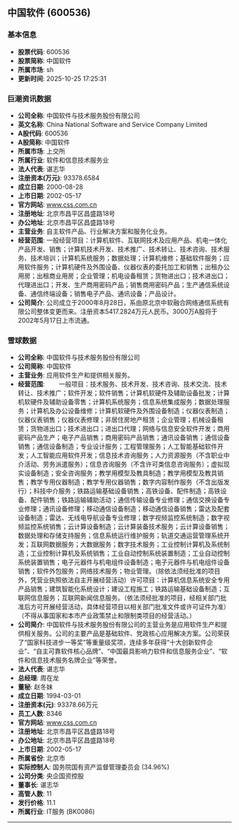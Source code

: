 ## 中国软件 (600536)

### 基本信息

- **股票代码**: 600536
- **股票简称**: 中国软件
- **所属市场**: sh
- **更新时间**: 2025-10-25 17:25:31

### 巨潮资讯数据

- **公司全称**: 中国软件与技术服务股份有限公司
- **英文名称**: China National Software and Service Company Limited
- **A股代码**: 600536
- **A股简称**: 中国软件
- **所属市场**: 上交所
- **所属行业**: 软件和信息技术服务业
- **法人代表**: 谌志华
- **注册资本(万元)**: 93378.6584
- **成立日期**: 2000-08-28
- **上市日期**: 2002-05-17
- **官方网站**: www.css.com.cn
- **注册地址**: 北京市昌平区昌盛路18号
- **办公地址**: 北京市昌平区昌盛路18号
- **主营业务**: 自主软件产品、行业解决方案和服务化业务。
- **经营范围**: 一般经营项目：计算机软件、互联网技术及应用产品、机电一体化产品开发、销售；计算机技术开发、技术推广、技术转让、技术咨询、技术服务、技术培训；计算机系统服务；数据处理；计算机维修；基础软件服务；应用软件服务；计算机硬件及外围设备、仪器仪表的委托加工和销售；出租办公用房；出租商业用房；企业管理；机电设备租赁；货物进出口；技术进出口；代理进出口；开发、生产商用密码产品；销售商用密码产品；生产通信系统设备、通信终端设备；销售电子产品、通讯设备；产品设计。
- **公司简介**: 公司成立于2000年8月28日，系由原北京中软融合网络通信系统有限公司整体变更而来。注册资本5417.2824万元人民币。3000万A股将于2002年5月17日上市流通。

### 雪球数据

- **公司全称**: 中国软件与技术服务股份有限公司
- **公司简称**: 中国软件
- **主营业务**: 应用软件生产和提供相关服务。
- **经营范围**: 　　一般项目：技术服务、技术开发、技术咨询、技术交流、技术转让、技术推广；软件开发；软件销售；计算机软硬件及辅助设备批发；计算机软硬件及辅助设备零售；计算机系统服务；信息系统集成服务；数据处理服务；计算机及办公设备维修；计算机软硬件及外围设备制造；仪器仪表制造；仪器仪表销售；仪器仪表修理；非居住房地产租赁；企业管理；机械设备租赁；货物进出口；技术进出口；进出口代理；网络与信息安全软件开发；商用密码产品生产；电子产品销售；商用密码产品销售；通讯设备销售；通信设备销售；通信设备制造；专业设计服务；工程管理服务；人工智能基础软件开发；人工智能应用软件开发；信息技术咨询服务；人力资源服务（不含职业中介活动、劳务派遣服务）；信息咨询服务（不含许可类信息咨询服务）；虚拟现实设备制造；安全咨询服务；教学用模型及教具制造；教学用模型及教具销售；教学专用仪器制造；教学专用仪器销售；数字内容制作服务（不含出版发行）；科技中介服务；铁路运输基础设备销售；高铁设备、配件制造；高铁设备、配件销售；铁路运输辅助活动；通信传输设备专业修理；通信交换设备专业修理；通讯设备修理；移动通信设备制造；移动通信设备销售；雷达及配套设备制造；雷达、无线电导航设备专业修理；数字视频监控系统制造；数字视频监控系统销售；云计算设备制造；云计算装备技术服务；云计算设备销售；数据处理和存储支持服务；信息系统运行维护服务；轨道交通运营管理系统开发；互联网数据服务；大数据服务；数字技术服务；工业控制计算机及系统制造；工业控制计算机及系统销售；工业自动控制系统装置制造；工业自动控制系统装置销售；电子元器件与机电组件设备制造；电子元器件与机电组件设备销售；软件外包服务；网络技术服务；物业管理。（除依法须经批准的项目外，凭营业执照依法自主开展经营活动）许可项目：计算机信息系统安全专用产品销售；建筑智能化系统设计；建设工程施工；铁路运输基础设备制造；互联网信息服务；互联网新闻信息服务。（依法须经批准的项目，经相关部门批准后方可开展经营活动，具体经营项目以相关部门批准文件或许可证件为准）（不得从事国家和本市产业政策禁止和限制类项目的经营活动。）
- **公司简介**: 中国软件与技术服务股份有限公司的主营业务是应用软件生产和提供相关服务。公司的主要产品是基础软件、党政核心应用解决方案。公司荣获了“国家科技进步一等奖”等重量级奖项，连续多年获得“十大创新软件企业”、“自主可靠软件核心品牌”、“中国最具影响力软件和信息服务企业”、“软件和信息技术服务名牌企业”等荣誉。
- **法人代表**: 谌志华
- **总经理**: 周在龙
- **董秘**: 赵冬妹
- **成立日期**: 1994-03-01
- **注册资本(元)**: 93378.66万元
- **员工人数**: 8346
- **官方网站**: www.css.com.cn
- **注册地址**: 北京市昌平区昌盛路18号
- **办公地址**: 北京市昌平区昌盛路18号
- **上市日期**: 2002-05-17
- **所属省份**: 北京市
- **实际控制人**: 国务院国有资产监督管理委员会 (34.96%)
- **公司分类**: 央企国资控股
- **董事长**: 谌志华
- **高管人数**: 11
- **发行价格**: 11.1
- **所属行业**: IT服务 (BK0086)

---
